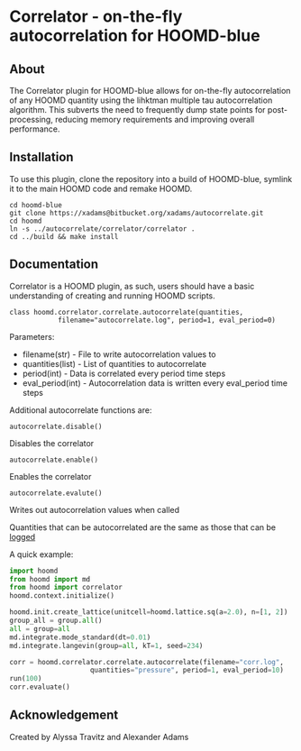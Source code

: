 # Correlator - on-the-fly autocorrelation for HOOMD-blue

## About

The Correlator plugin for HOOMD-blue allows for on-the-fly autocorrelation of any HOOMD quantity using the lihktman multiple tau autocorrelation algorithm.
This subverts the need to frequently dump state points for post-processing, reducing memory requirements and improving overall performance.

## Installation
To use this plugin, clone the repository into a build of HOOMD-blue, symlink it 
to the main HOOMD code and remake HOOMD.

    cd hoomd-blue
    git clone https://xadams@bitbucket.org/xadams/autocorrelate.git
    cd hoomd
    ln -s ../autocorrelate/correlator/correlator .
    cd ../build && make install

## Documentation

Correlator is a HOOMD plugin, as such, users should have a basic understanding of creating and running HOOMD scripts. 

    class hoomd.correlator.correlate.autocorrelate(quantities, 
                filename="autocorrelate.log", period=1, eval_period=0)

Parameters:
* filename(str) - File to write autocorrelation values to
* quantities(list) - List of quantities to autocorrelate
* period(int) - Data is correlated every period time steps
* eval_period(int) - Autocorrelation data is written every eval_period time steps

Additional autocorrelate functions are:

    autocorrelate.disable()
    
Disables the correlator

    autocorrelate.enable()
    
Enables the correlator

    autocorrelate.evalute()
    
Writes out autocorrelation values when called
    
Quantities that can be autocorrelated are the same as those that can be [logged](http://hoomd-blue.readthedocs.io/en/stable/module-hoomd-analyze.html)

A quick example:

```python
import hoomd
from hoomd import md
from hoomd import correlator
hoomd.context.initialize()

hoomd.init.create_lattice(unitcell=hoomd.lattice.sq(a=2.0), n=[1, 2])
group_all = group.all()
all = group=all
md.integrate.mode_standard(dt=0.01)
md.integrate.langevin(group=all, kT=1, seed=234)

corr = hoomd.correlator.correlate.autocorrelate(filename="corr.log", 
                    quantities="pressure", period=1, eval_period=10)
run(100)
corr.evaluate()
```

## Acknowledgement

Created by Alyssa Travitz and Alexander Adams
